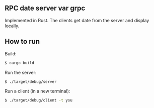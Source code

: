 ## RPC date server var grpc
Implemented in Rust. The clients get date 
from the server and display locally.

## How to run

Build:
```bash
$ cargo build
```

Run the server:
```bash
$ ./target/debug/server
```

Run a client (in a new terminal):
```bash
$ ./target/debug/client -t ysu
```